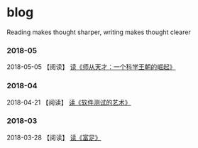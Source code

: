 # blog
Reading makes thought sharper, writing makes thought clearer

### 2018-05

2018-05-05 【阅读】 [读《师从天才：一个科学王朝的崛起》](https://github.com/shidenggui/blog/issues/3)

### 2018-04

2018-04-21 【阅读】 [读《软件测试的艺术》](https://github.com/shidenggui/blog/issues/2)

### 2018-03
2018-03-28 【阅读】 [读《富足》](https://github.com/shidenggui/blog/issues/1)
